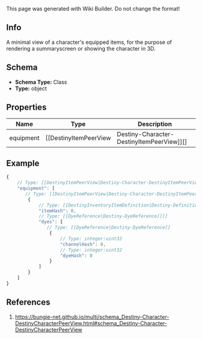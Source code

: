 <span class="wiki-builder">This page was generated with Wiki Builder. Do not change the format!</span>

## Info
A minimal view of a character's equipped items, for the purpose of rendering a summaryscreen or showing the character in 3D.

## Schema
* **Schema Type:** Class
* **Type:** object

## Properties
Name | Type | Description
---- | ---- | -----------
equipment | [[DestinyItemPeerView|Destiny-Character-DestinyItemPeerView]][] | 

## Example
```javascript
{
    // Type: [[DestinyItemPeerView|Destiny-Character-DestinyItemPeerView]][]
    "equipment": [
       // Type: [[DestinyItemPeerView|Destiny-Character-DestinyItemPeerView]]
        {
            // Type: [[DestinyInventoryItemDefinition|Destiny-Definitions-DestinyInventoryItemDefinition]]:ManifestDefinition:integer:uint32
            "itemHash": 0,
            // Type: [[DyeReference|Destiny-DyeReference]][]
            "dyes": [
               // Type: [[DyeReference|Destiny-DyeReference]]
                {
                    // Type: integer:uint32
                    "channelHash": 0,
                    // Type: integer:uint32
                    "dyeHash": 0
                }
            ]
        }
    ]
}

```

## References
1. https://bungie-net.github.io/multi/schema_Destiny-Character-DestinyCharacterPeerView.html#schema_Destiny-Character-DestinyCharacterPeerView
